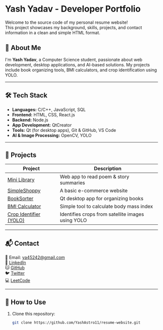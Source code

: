 # Yash Yadav - Developer Portfolio

Welcome to the source code of my personal resume website!  
This project showcases my background, skills, projects, and contact information in a clean and simple HTML format.

## 🚀 About Me

I'm **Yash Yadav**, a Computer Science student, passionate about web development, desktop applications, and AI-based solutions. My projects include book organizing tools, BMI calculators, and crop identification using YOLO.

---

## 🛠 Tech Stack

- **Languages:** C/C++, JavaScript, SQL
- **Frontend:** HTML, CSS, React.js
- **Backend:** Node.js
- **App Development:** QtCreator
- **Tools:** Qt (for desktop apps), Git & GitHub, VS Code
- **AI & Image Processing:** OpenCV, YOLO

---

## 📁 Projects

| Project | Description |
|--------|-------------|
| [Mini Library](https://github.com/YashAstro11/Mini-Library) | Web app to read poem & story summaries |
| [SimpleShoppy](https://github.com/YashAstro11/SimpleShoppy) | A basic e-commerce website |
| [BookSorter](https://github.com/YashAstro11/BookSorter) | Qt desktop app for organizing books |
| [BMI Calculator](https://github.com/YashAstro11/BMICalculator) | Simple tool to calculate body mass index |
| [Crop Identifier (YOLO)](https://github.com/YashAstro11/Crop-Identifier-YOLO) | Identifies crops from satellite images using YOLO |

---

## 📬 Contact

📧 Email: [ya45242@gmail.com](mailto:ya45242@gmail.com)  
🔗 [LinkedIn](https://www.linkedin.com/in/yash-yadav-145b912b8/)  
🐱 [GitHub](https://github.com/YashAstro11)  
🐦 [Twitter](https://twitter.com/Yash03845733)  
💻 [LeetCode](https://leetcode.com/u/Ycoder_26/)

---

## 📌 How to Use

1. Clone this repository:
   ```bash
   git clone https://github.com/YashAstro11/resume-website.git
